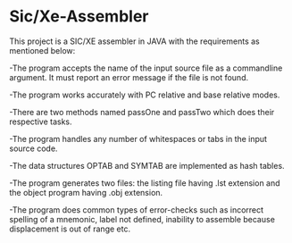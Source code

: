 # Sic/Xe-Assembler
This project is a SIC/XE assembler in JAVA
with the requirements as mentioned below:

-The program accepts the name of the input source file as a commandline
argument. It must report an error message if the file is not found.

-The program works accurately with PC relative and base relative modes.

-There are two methods named passOne and passTwo which does their
respective tasks.

-The program handles any number of whitespaces or tabs in
the input source code.

-The data structures OPTAB and SYMTAB are implemented as hash
tables.

-The program generates two files: the listing file having .lst extension
and the object program having .obj extension.

-The program does common types of error-checks such as incorrect
spelling of a mnemonic, label not defined, inability to assemble because
displacement is out of range etc.
